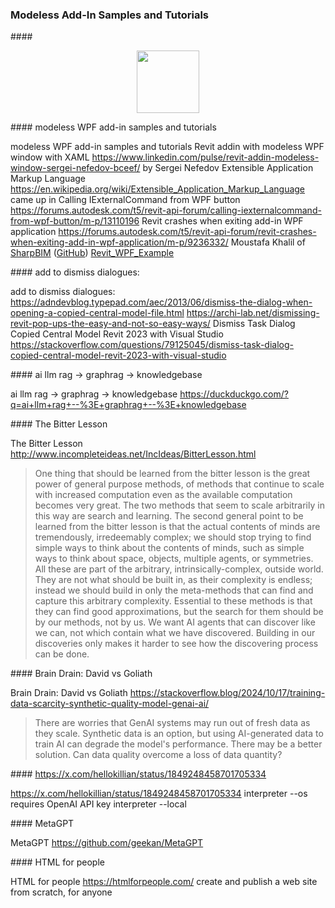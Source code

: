<head>
<meta http-equiv="Content-Type" content="text/html; charset=utf-8">
<link rel="stylesheet" type="text/css" href="bc.css">
<!-- https://highlightjs.org/#usage
<link rel="stylesheet" href="https://cdnjs.cloudflare.com/ajax/libs/highlight.js/11.9.0/styles/default.min.css">
<script src="https://cdnjs.cloudflare.com/ajax/libs/highlight.js/11.9.0/highlight.min.js"></script>
<script>hljs.highlightAll();</script>
-->

<!-- https://prismjs.com -->
<link href="https://cdn.jsdelivr.net/npm/prismjs@1.29.0/themes/prism.min.css" rel="stylesheet" />
<script src="https://cdn.jsdelivr.net/npm/prismjs@1.29.0/components/prism-core.min.js"></script>
<script src="https://cdn.jsdelivr.net/npm/prismjs@1.29.0/plugins/autoloader/prism-autoloader.min.js"></script>
<style> code[class*=language-], pre[class*=language-] { font-size : 90%; } </style>

</head>

<!---

- modeless WPF add-in samples and tutorials
  Revit addin with modeless WPF window with XAML
  https://www.linkedin.com/pulse/revit-addin-modeless-window-sergei-nefedov-bceef/
  by Sergei Nefedov
  Extensible Application Markup Language
  https://en.wikipedia.org/wiki/Extensible_Application_Markup_Language
  came up in
  Calling IExternalCommand from WPF button
  https://forums.autodesk.com/t5/revit-api-forum/calling-iexternalcommand-from-wpf-button/m-p/13110196
  Revit crashes when exiting add-in WPF application
  https://forums.autodesk.com/t5/revit-api-forum/revit-crashes-when-exiting-add-in-wpf-application/m-p/9236332/
  Moustafa Khalil of [SharpBIM](https://hashnode.com/@SharpBIM) ([GitHub](https://github.com/mostafa901))
  [Revit_WPF_Example](https://github.com/mostafa901/Revit_WPF_Example)

- add to dismiss dialogues:
  https://adndevblog.typepad.com/aec/2013/06/dismiss-the-dialog-when-opening-a-copied-central-model-file.html
  https://archi-lab.net/dismissing-revit-pop-ups-the-easy-and-not-so-easy-ways/
  Dismiss Task Dialog Copied Central Model Revit 2023 with Visual Studio
  https://stackoverflow.com/questions/79125045/dismiss-task-dialog-copied-central-model-revit-2023-with-visual-studio

- ai llm rag &rarr; graphrag &rarr; knowledgebase
  https://duckduckgo.com/?q=ai+llm+rag+--%3E+graphrag+--%3E+knowledgebase

- The Bitter Lesson
  http://www.incompleteideas.net/IncIdeas/BitterLesson.html
  > One thing that should be learned from the bitter lesson is the great power of general purpose methods, of methods that continue to scale with increased computation even as the available computation becomes very great. The two methods that seem to scale arbitrarily in this way are search and learning.
  > The second general point to be learned from the bitter lesson is that the actual contents of minds are tremendously, irredeemably complex; we should stop trying to find simple ways to think about the contents of minds, such as simple ways to think about space, objects, multiple agents, or symmetries. All these are part of the arbitrary, intrinsically-complex, outside world. They are not what should be built in, as their complexity is endless; instead we should build in only the meta-methods that can find and capture this arbitrary complexity. Essential to these methods is that they can find good approximations, but the search for them should be by our methods, not by us. We want AI agents that can discover like we can, not which contain what we have discovered. Building in our discoveries only makes it harder to see how the discovering process can be done.

- Brain Drain: David vs Goliath
  https://stackoverflow.blog/2024/10/17/training-data-scarcity-synthetic-quality-model-genai-ai/
  > There are worries that GenAI systems may run out of fresh data as they scale. Synthetic data is an option, but using AI-generated data to train AI can degrade the model's performance. There may be a better solution. Can data quality overcome a loss of data quantity?

- https://x.com/hellokillian/status/1849248458701705334
  interpreter --os requires OpenAI API key
  interpreter --local

- MetaGPT
  https://github.com/geekan/MetaGPT

- HTML for people
  https://htmlforpeople.com/
  create and publish a web site from scratch, for anyone

twitter:

 the @AutodeskRevit #RevitAPI #BIM @DynamoBIM

&ndash; ...

linkedin:

#BIM #DynamoBIM #AutodeskAPS #Revit #API #IFC #SDK #Autodesk #AEC #adsk

the [Revit API discussion forum](http://forums.autodesk.com/t5/revit-api-forum/bd-p/160) thread

<center>
<img src="img/" alt="" title="" width="600"/>
<p style="font-size: 80%; font-style:italic"></p>
<a href="img/.gif"><p style="font-size: 80%; font-style:italic">Click for animation</p></a>
</center>

-->

### Modeless Add-In Samples and Tutorials

####<a name="2"></a>

<center>
<img src="img/.png" alt="" title="" width="100"/>
</center>



####<a name="2"></a> modeless WPF add-in samples and tutorials

modeless WPF add-in samples and tutorials
Revit addin with modeless WPF window with XAML
https://www.linkedin.com/pulse/revit-addin-modeless-window-sergei-nefedov-bceef/
by Sergei Nefedov
Extensible Application Markup Language
https://en.wikipedia.org/wiki/Extensible_Application_Markup_Language
came up in
Calling IExternalCommand from WPF button
https://forums.autodesk.com/t5/revit-api-forum/calling-iexternalcommand-from-wpf-button/m-p/13110196
Revit crashes when exiting add-in WPF application
https://forums.autodesk.com/t5/revit-api-forum/revit-crashes-when-exiting-add-in-wpf-application/m-p/9236332/
Moustafa Khalil of [SharpBIM](https://hashnode.com/@SharpBIM) ([GitHub](https://github.com/mostafa901))
[Revit_WPF_Example](https://github.com/mostafa901/Revit_WPF_Example)

####<a name="2"></a> add to dismiss dialogues:

add to dismiss dialogues:
https://adndevblog.typepad.com/aec/2013/06/dismiss-the-dialog-when-opening-a-copied-central-model-file.html
https://archi-lab.net/dismissing-revit-pop-ups-the-easy-and-not-so-easy-ways/
Dismiss Task Dialog Copied Central Model Revit 2023 with Visual Studio
https://stackoverflow.com/questions/79125045/dismiss-task-dialog-copied-central-model-revit-2023-with-visual-studio

####<a name="2"></a> ai llm rag &rarr; graphrag &rarr; knowledgebase

ai llm rag &rarr; graphrag &rarr; knowledgebase
https://duckduckgo.com/?q=ai+llm+rag+--%3E+graphrag+--%3E+knowledgebase

####<a name="2"></a> The Bitter Lesson

The Bitter Lesson
http://www.incompleteideas.net/IncIdeas/BitterLesson.html
> One thing that should be learned from the bitter lesson is the great power of general purpose methods, of methods that continue to scale with increased computation even as the available computation becomes very great. The two methods that seem to scale arbitrarily in this way are search and learning.
> The second general point to be learned from the bitter lesson is that the actual contents of minds are tremendously, irredeemably complex; we should stop trying to find simple ways to think about the contents of minds, such as simple ways to think about space, objects, multiple agents, or symmetries. All these are part of the arbitrary, intrinsically-complex, outside world. They are not what should be built in, as their complexity is endless; instead we should build in only the meta-methods that can find and capture this arbitrary complexity. Essential to these methods is that they can find good approximations, but the search for them should be by our methods, not by us. We want AI agents that can discover like we can, not which contain what we have discovered. Building in our discoveries only makes it harder to see how the discovering process can be done.

####<a name="2"></a> Brain Drain: David vs Goliath

Brain Drain: David vs Goliath
https://stackoverflow.blog/2024/10/17/training-data-scarcity-synthetic-quality-model-genai-ai/
> There are worries that GenAI systems may run out of fresh data as they scale. Synthetic data is an option, but using AI-generated data to train AI can degrade the model's performance. There may be a better solution. Can data quality overcome a loss of data quantity?

####<a name="2"></a> https://x.com/hellokillian/status/1849248458701705334

https://x.com/hellokillian/status/1849248458701705334
interpreter --os requires OpenAI API key
interpreter --local

####<a name="2"></a> MetaGPT

MetaGPT
https://github.com/geekan/MetaGPT

####<a name="2"></a> HTML for people

HTML for people
https://htmlforpeople.com/
create and publish a web site from scratch, for anyone


